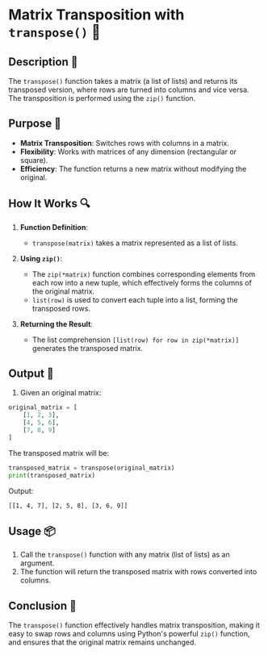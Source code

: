 # Matrix Transposition with `transpose()` 📝

## Description 📝

The `transpose()` function takes a matrix (a list of lists) and returns its transposed version, where rows are turned into columns and vice versa. The transposition is performed using the `zip()` function.

## Purpose 🎯

-   **Matrix Transposition**: Switches rows with columns in a matrix.
-   **Flexibility**: Works with matrices of any dimension (rectangular or square).
-   **Efficiency**: The function returns a new matrix without modifying the original.

## How It Works 🔍

1. **Function Definition**:
    - `transpose(matrix)` takes a matrix represented as a list of lists.
2. **Using `zip()`**:

    - The `zip(*matrix)` function combines corresponding elements from each row into a new tuple, which effectively forms the columns of the original matrix.
    - `list(row)` is used to convert each tuple into a list, forming the transposed rows.

3. **Returning the Result**:
    - The list comprehension `[list(row) for row in zip(*matrix)]` generates the transposed matrix.

## Output 📜

1. Given an original matrix:

```python
original_matrix = [
    [1, 2, 3],
    [4, 5, 6],
    [7, 8, 9]
]
```

The transposed matrix will be:

```python
transposed_matrix = transpose(original_matrix)
print(transposed_matrix)
```

Output:

```
[[1, 4, 7], [2, 5, 8], [3, 6, 9]]
```

## Usage 📦

1. Call the `transpose()` function with any matrix (list of lists) as an argument.
2. The function will return the transposed matrix with rows converted into columns.

## Conclusion 🚀

The `transpose()` function effectively handles matrix transposition, making it easy to swap rows and columns using Python's powerful `zip()` function, and ensures that the original matrix remains unchanged.
